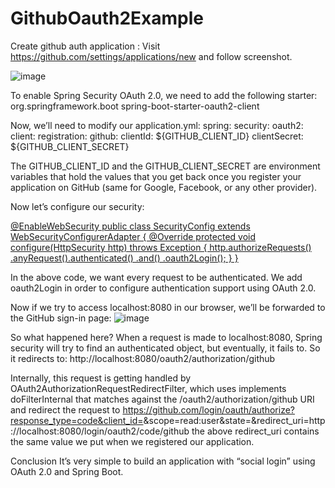 # GithubOauth2Example

Create github auth application : Visit https://github.com/settings/applications/new and follow screenshot.

![image](https://user-images.githubusercontent.com/25124224/114698548-da3d9680-9d3c-11eb-95c8-638f55e6f521.png)


To enable Spring Security OAuth 2.0, we need to add the following starter:
        <dependency>
            <groupId>org.springframework.boot</groupId>
            <artifactId>spring-boot-starter-oauth2-client</artifactId>
        </dependency>
        


Now, we’ll need to modify our application.yml:
spring:
  security:
   oauth2:
     client:
       registration:
         github:
           clientId: ${GITHUB_CLIENT_ID}
           clientSecret: ${GITHUB_CLIENT_SECRET}
           

The GITHUB_CLIENT_ID and the GITHUB_CLIENT_SECRET are environment variables that hold the values that you get back once you register your application on GitHub (same for Google, Facebook, or any other provider).


Now let’s configure our security:

[@EnableWebSecurity
public class SecurityConfig extends WebSecurityConfigurerAdapter {
    @Override
    protected void configure(HttpSecurity http) throws Exception {
        http.authorizeRequests()
            .anyRequest().authenticated()
            .and()
            .oauth2Login();
    }
}
](url)

In the above code, we want every request to be authenticated. We add oauth2Login in order to configure authentication support using OAuth 2.0.

Now if we try to access localhost:8080 in our browser, we’ll be forwarded to the GitHub sign-in page:
![image](https://user-images.githubusercontent.com/25124224/114699647-33f29080-9d3e-11eb-8681-c84fbdac33f0.png)

So what happened here?
When a request is made to localhost:8080, Spring security will try to find an authenticated object, but eventually, it fails to. So it redirects to:
http://localhost:8080/oauth2/authorization/github

Internally, this request is getting handled by OAuth2AuthorizationRequestRedirectFilter, which uses implements doFilterInternal that matches against the /oauth2/authorization/github URI and redirect the request to
https://github.com/login/oauth/authorize?response_type=code&client_id=<clientId>&scope=read:user&state=<state>&redirect_uri=http://localhost:8080/login/oauth2/code/github
the above redirect_uri contains the same value we put when we registered our application.
  
  
Conclusion
It’s very simple to build an application with “social login” using OAuth 2.0 and Spring Boot.
